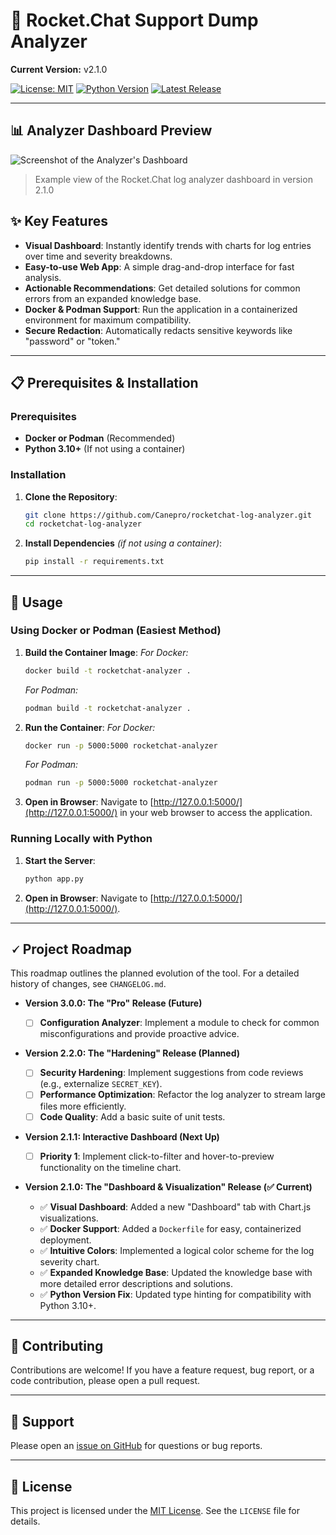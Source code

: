# 🚀 Rocket.Chat Support Dump Analyzer

**Current Version:** v2.1.0

[![License: MIT](https://img.shields.io/badge/License-MIT-yellow.svg)](https://opensource.org/licenses/MIT)
[![Python Version](https://img.shields.io/badge/Python-3.10%2B-blue.svg)](https://www.python.org/downloads/)
[![Latest Release](https://img.shields.io/github/v/release/Canepro/rocketchat-log-analyzer?label=Latest%20Release\&color=brightgreen)](https://github.com/Canepro/rocketchat-log-analyzer/releases)

---

## 📊 Analyzer Dashboard Preview

![Screenshot of the Analyzer's Dashboard]([https://github.com/Canepro/rocketchat-log-analyzer/blob/feature/v2.1-dashboard/Screenshot_3.png?raw=true](https://github.com/Canepro/rocketchat-log-analyzer/blob/main/Screenshot_3.png?raw=true))

> Example view of the Rocket.Chat log analyzer dashboard in version 2.1.0


## ✨ Key Features

* **Visual Dashboard**: Instantly identify trends with charts for log entries over time and severity breakdowns.
* **Easy-to-use Web App**: A simple drag-and-drop interface for fast analysis.
* **Actionable Recommendations**: Get detailed solutions for common errors from an expanded knowledge base.
* **Docker & Podman Support**: Run the application in a containerized environment for maximum compatibility.
* **Secure Redaction**: Automatically redacts sensitive keywords like "password" or "token."

---

## 📋 Prerequisites & Installation

### **Prerequisites**

* **Docker or Podman** (Recommended)
* **Python 3.10+** (If not using a container)

### **Installation**

1. **Clone the Repository**:

   ```bash
   git clone https://github.com/Canepro/rocketchat-log-analyzer.git
   cd rocketchat-log-analyzer
   ```

2. **Install Dependencies** *(if not using a container)*:

   ```bash
   pip install -r requirements.txt
   ```

---

## 🚀 Usage

### **Using Docker or Podman (Easiest Method)**

1. **Build the Container Image**:
   *For Docker:*

   ```bash
   docker build -t rocketchat-analyzer .
   ```

   *For Podman:*

   ```bash
   podman build -t rocketchat-analyzer .
   ```

2. **Run the Container**:
   *For Docker:*

   ```bash
   docker run -p 5000:5000 rocketchat-analyzer
   ```

   *For Podman:*

   ```bash
   podman run -p 5000:5000 rocketchat-analyzer
   ```

3. **Open in Browser**:
   Navigate to [http://127.0.0.1:5000/](http://127.0.0.1:5000/) in your web browser to access the application.

### **Running Locally with Python**

1. **Start the Server**:

   ```bash
   python app.py
   ```

2. **Open in Browser**:
   Navigate to [http://127.0.0.1:5000/](http://127.0.0.1:5000/).

---

## 🗸️ Project Roadmap

This roadmap outlines the planned evolution of the tool. For a detailed history of changes, see `CHANGELOG.md`.

* **Version 3.0.0: The "Pro" Release (Future)**

  * [ ] **Configuration Analyzer**: Implement a module to check for common misconfigurations and provide proactive advice.

* **Version 2.2.0: The "Hardening" Release (Planned)**

  * [ ] **Security Hardening**: Implement suggestions from code reviews (e.g., externalize `SECRET_KEY`).
  * [ ] **Performance Optimization**: Refactor the log analyzer to stream large files more efficiently.
  * [ ] **Code Quality**: Add a basic suite of unit tests.

* **Version 2.1.1: Interactive Dashboard (Next Up)**

  * [ ] **Priority 1**: Implement click-to-filter and hover-to-preview functionality on the timeline chart.

* **Version 2.1.0: The "Dashboard & Visualization" Release (✅ Current)**

  * ✅ **Visual Dashboard**: Added a new "Dashboard" tab with Chart.js visualizations.
  * ✅ **Docker Support**: Added a `Dockerfile` for easy, containerized deployment.
  * ✅ **Intuitive Colors**: Implemented a logical color scheme for the log severity chart.
  * ✅ **Expanded Knowledge Base**: Updated the knowledge base with more detailed error descriptions and solutions.
  * ✅ **Python Version Fix**: Updated type hinting for compatibility with Python 3.10+.

---

## 🤝 Contributing

Contributions are welcome! If you have a feature request, bug report, or a code contribution, please open a pull request.

---

## 🚐 Support

Please open an [issue on GitHub](https://github.com/Canepro/rocketchat-log-analyzer/issues) for questions or bug reports.

---

## 📄 License

This project is licensed under the [MIT License](https://opensource.org/licenses/MIT). See the `LICENSE` file for details.
